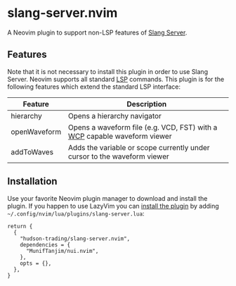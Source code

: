 # slang-server.nvim

A Neovim plugin to support non-LSP features of [Slang Server](https://github.com/hudson-trading/slang-server).

## Features

Note that it is not necessary to install this plugin in order to use Slang Server.  Neovim supports all standard [LSP](https://microsoft.github.io/language-server-protocol/) commands.  This plugin is for the following features which extend the standard LSP interface:

| Feature | Description |
|---------|-------------|
| hierarchy | Opens a hierarchy navigator |
| openWaveform | Opens a waveform file (e.g. VCD, FST) with a [WCP](https://gitlab.com/waveform-control-protocol/wcp) capable waveform viewer |
| addToWaves | Adds the variable or scope currently under cursor to the waveform viewer |

## Installation
Use your favorite Neovim plugin manager to download and install the plugin.  If you happen to use LazyVim you can [install the plugin](https://www.lazyvim.org/configuration/plugins) by adding `~/.config/nvim/lua/plugins/slang-server.lua`:
```
return {
  {
    "hudson-trading/slang-server.nvim",
    dependencies = {
      "MunifTanjim/nui.nvim",
    },
    opts = {},
  },
}
```

